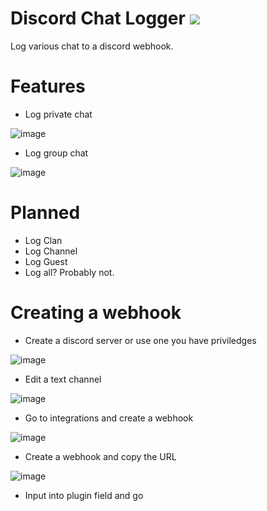 # Discord Chat Logger [![](https://img.shields.io/endpoint?url=https://i.pluginhub.info/shields/installs/plugin/discord-chat-logger)](https://runelite.net/plugin-hub)
Log various chat to a discord webhook.

# Features

- Log private chat

![image](https://user-images.githubusercontent.com/16944807/216733807-98458790-ceee-4568-84f2-7c2b85a4d33f.png)

- Log group chat 

![image](https://user-images.githubusercontent.com/16944807/216733822-e7a5f7f5-154f-472d-8d5a-e9a959ec95f9.png)

# Planned

- Log Clan
- Log Channel
- Log Guest
- Log all? Probably not. 


# Creating a webhook

- Create a discord server or use one you have priviledges 

![image](https://user-images.githubusercontent.com/16944807/216733593-c5250c2a-a339-449f-b2da-73fc6deeec11.png)
- Edit a text channel

![image](https://user-images.githubusercontent.com/16944807/216733679-70449b24-c0bb-410a-82bf-188a2d7872d2.png)
- Go to integrations and create a webhook

![image](https://user-images.githubusercontent.com/16944807/216733701-722feccc-b959-4c6e-b2b4-114556c3d4fc.png)
- Create a webhook and copy the URL

![image](https://user-images.githubusercontent.com/16944807/216733755-37a4a638-45b1-4346-ada5-8747a15c00af.png)
- Input into plugin field and go

